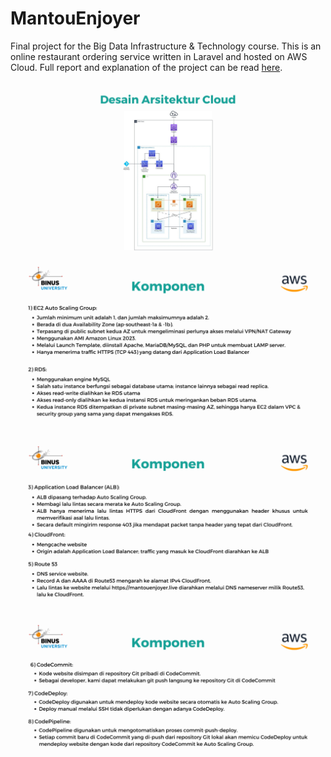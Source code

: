 # MantouEnjoyer
Final project for the Big Data Infrastructure &amp; Technology course.
This is an online restaurant ordering service written in Laravel and hosted on AWS Cloud. Full report and explanation of the project can be read [here](ProjectReport.pdf).

![Cloud Architecture 1](https://raw.githubusercontent.com/bravadine/MantouEnjoyer/main/CloudArch1.png)
![Cloud Architecture 2](https://raw.githubusercontent.com/bravadine/MantouEnjoyer/main/CloudArch2.png)
![Cloud Architecture 3](https://raw.githubusercontent.com/bravadine/MantouEnjoyer/main/CloudArch3.png)
![Cloud Architecture 4](https://raw.githubusercontent.com/bravadine/MantouEnjoyer/main/CloudArch4.png)
